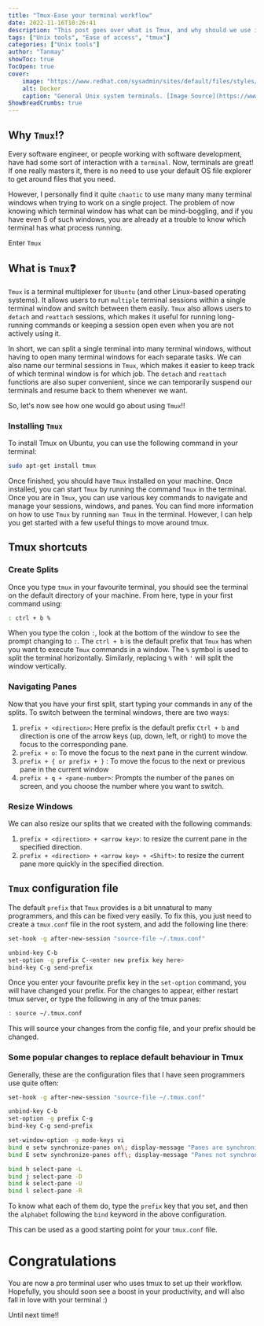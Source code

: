 ```yaml
---
title: "Tmux-Ease your terminal workflow"
date: 2022-11-16T10:26:41
description: "This post goes over what is Tmux, and why should we use it if we are working with a terminal for quite a while"
tags: ["Unix tools", "Ease of access", "tmux"]
categories: ["Unix tools"]
author: "Tanmay"
showToc: true
TocOpen: true
cover:
    image: "https://www.redhat.com/sysadmin/sites/default/files/styles/full/public/2020-02/blur-bright-business-codes-207580.jpg?itok=eUyGgeea"
    alt: Docker
    caption: "General Unix system terminals. [Image Source](https://www.redhat.com/sysadmin/sites/default/files/styles/full/public/2020-02/blur-bright-business-codes-207580.jpg?itok=eUyGgeea)"
ShowBreadCrumbs: true
---
```

 ## Why `Tmux`⁉️

Every software engineer, or people working with software development, have had some sort of interaction with a `terminal`. Now, terminals are great! If one really masters it, there is no need to use your default OS file explorer to get around files that you need. 

However, I personally find it quite `chaotic` to use many many many terminal windows when trying to work on a single project. The problem of now knowing which terminal window has what can be mind-boggling, and if you have even 5 of such windows, you are already at a trouble to know which terminal has what process running.

Enter `Tmux`

## What is `Tmux`❓

`Tmux` is a terminal multiplexer for `Ubuntu` (and other Linux-based operating systems). It allows users to run `multiple` terminal sessions within a single terminal window and switch between them easily. `Tmux` also allows users to `detach` and `reattach` sessions, which makes it useful for running long-running commands or keeping a session open even when you are not actively using it.

In short, we can split a single terminal into many terminal windows, without having to open many terminal windows for each separate tasks. We can also name our terminal sessions in `Tmux`, which makes it easier to keep track of which terminal window is for which job. The `detach` and `reattach` functions are also super convenient, since we can temporarily suspend our terminals and resume back to them whenever we want. 

So, let's now see how one would go about using `Tmux`!!

### Installing `Tmux`

To install Tmux on Ubuntu, you can use the following command in your terminal:

```bash
sudo apt-get install tmux
```

Once finished, you should have `Tmux` installed on your machine. Once installed, you can start `Tmux` by running the command `Tmux` in the terminal. Once you are in `Tmux`, you can use various key commands to navigate and manage your sessions, windows, and panes. You can find more information on how to use `Tmux` by running `man Tmux` in the terminal. However, I can help you get started with a few useful things to move around tmux.

## Tmux shortcuts

### Create Splits
Once you type `tmux` in your favourite terminal, you should see the terminal on the default directory of your machine. From here, type in your first command using:

```bash
: ctrl + b %
```

When you type the colon `:`, look at the bottom of the window to see the prompt changing to `:`. The `ctrl + b` is the default prefix that `Tmux` has when you want to execute `Tmux` commands in a window. The `%` symbol is used to split the terminal horizontally. Similarly, replacing `%` with `'` will split the window vertically. 

### Navigating Panes
Now that you have your first split, start typing your commands in any of the splits. To switch between the terminal windows, there are two ways:

1) `prefix + <direction>`: Here prefix is the default prefix `Ctrl + b` and direction is one of the arrow keys (up, down, left, or right) to move the focus to the corresponding pane.
2) `prefix + o`: To move the focus to the next pane in the current window.
3) `prefix + { or prefix + }` : To move the focus to the next or previous pane in the current window
4) `prefix + q + <pane-number>`: Prompts the number of the panes on screen, and you choose the number where you want to switch. 
### Resize Windows

We can also resize our splits that we created with the following commands:

1) `prefix + <direction> + <arrow key>`: to resize the current pane in the specified direction.
2) `prefix + <direction> + <arrow key> + <Shift>`: to resize the current pane more quickly in the specified direction.

## `Tmux` configuration file

The default `prefix` that `Tmux` provides is a bit unnatural to many programmers, and this can be fixed very easily. To fix this, you just need to create a `tmux.conf` file in the root system, and add the following line there:

```bash
set-hook -g after-new-session "source-file ~/.tmux.conf" 

unbind-key C-b 
set-option -g prefix C-<enter new prefix key here>
bind-key C-g send-prefix 
```

Once you enter your favourite prefix key in the `set-option` command, you will have changed your prefix. For the changes to appear, either restart tmux server, or type the following in any of the tmux panes:

```bash
: source ~/.tmux.conf
```

This will source your changes from the config file, and your prefix should be changed. 

### Some popular changes to replace default behaviour in Tmux

Generally, these are the configuration files that I have seen programmers use quite often:

```bash
set-hook -g after-new-session "source-file ~/.tmux.conf"

unbind-key C-b
set-option -g prefix C-g
bind-key C-g send-prefix

set-window-option -g mode-keys vi
bind e setw synchronize-panes on\; display-message "Panes are synchronized"
bind E setw synchronize-panes off\; display-message "Panes not synchronized"

bind h select-pane -L
bind j select-pane -D
bind k select-pane -U
bind l select-pane -R
```

To know what each of them do, type the `prefix` key that you set, and then the `alphabet` following the `bind` keyword in the above configuration.

This can be used as a good starting point for your `tmux.conf` file.

# Congratulations

You are now a pro terminal user who uses tmux to set up their workflow. Hopefully, you should soon see a boost in your productivity, and will also fall in love with your terminal :)

Until next time!!

